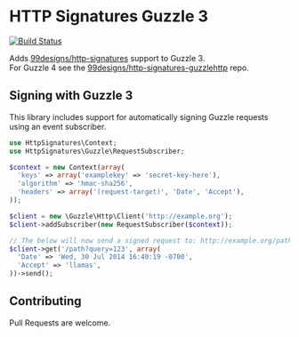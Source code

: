 HTTP Signatures Guzzle 3
===

[![Build Status](https://travis-ci.org/99designs/http-signatures-guzzle.svg)](https://travis-ci.org/99designs/http-signatures-guzzle)

Adds [99designs/http-signatures][99signatures] support to Guzzle 3.  
For Guzzle 4 see the [99designs/http-signatures-guzzlehttp][99signatures-guzzlehttp] repo.

Signing with Guzzle 3
---

This library includes support for automatically signing Guzzle requests using an event subscriber.

```php
use HttpSignatures\Context;
use HttpSignatures\Guzzle\RequestSubscriber;

$context = new Context(array(
  'keys' => array('examplekey' => 'secret-key-here'),
  'algorithm' => 'hmac-sha256',
  'headers' => array('(request-target)', 'Date', 'Accept'),
));

$client = new \Guzzle\Http\Client('http://example.org');
$client->addSubscriber(new RequestSubscriber($context));

// The below will now send a signed request to: http://example.org/path?query=123
$client->get('/path?query=123', array(
  'Date' => 'Wed, 30 Jul 2014 16:40:19 -0700',
  'Accept' => 'llamas',
))->send();
```

## Contributing

Pull Requests are welcome.

[99signatures]: https://github.com/99designs/http-signatures-php
[99signatures-guzzlehttp]: https://github.com/99designs/http-signatures-guzzlehttp

